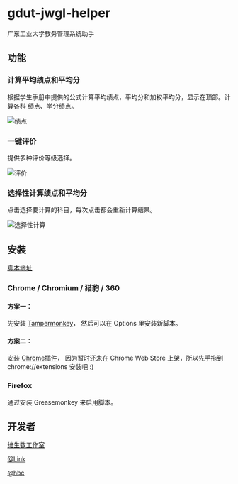 gdut-jwgl-helper
================
广东工业大学教务管理系统助手

## 功能

### 计算平均绩点和平均分
根据学生手册中提供的公式计算平均绩点，平均分和加权平均分，显示在顶部。计算各科
绩点、学分绩点。

![绩点](https://raw.github.com/vtmer/gdut-jwgl-helper/master/image/GPA.png)

### 一键评价
提供多种评价等级选择。

![评价](https://raw.github.com/vtmer/gdut-jwgl-helper/master/image/rank.png)

### 选择性计算绩点和平均分
点击选择要计算的科目，每次点击都会重新计算结果。

![选择性计算](https://raw.github.com/vtmer/gdut-jwgl-helper/master/image/check.png)



## 安裝

[脚本地址](http://raw.github.com/vtmer/gdut-jwgl-helper/master/gdut-jwgl-helper.0.2.2.js)

### Chrome / Chromium / 猎豹 / 360

#### 方案一：

先安装 [Tampermonkey](https://chrome.google.com/webstore/detail/tampermonkey/dhdgffkkebhmkfjojejmpbldmpobfkfo)，
然后可以在 Options 里安装新脚本。


#### 方案二：

安装 [Chrome插件](https://github.com/vtmer/gdut-jwgl-helper/blob/master/gdut-jwgl-helper.0.2.2.crx?raw=true)，
因为暂时还未在 Chrome Web Store 上架，所以先手拖到 chrome://extensions 安装吧 :)


### Firefox

通过安装 Greasemonkey 来启用脚本。

## 开发者
[维生数工作室](http://vtmer.com)

[@Link](http://weibo.com/linkjie)

[@hbc](https://github.com/bcho)
